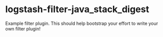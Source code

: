 # logstash-filter-java_stack_digest
Example filter plugin. This should help bootstrap your effort to write your own filter plugin!
